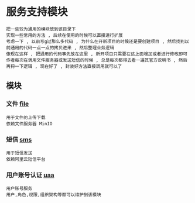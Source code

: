 # 服务支持模块

    把一些较为通用的模块放到该目录下
    实现一些常用的方法 , 后续在使用的时候可以直接进行扩展
    考虑一下 , 以前写g过那么多代码 , 为什么在开新项目的时候还是要创建项目 , 然后找到以前通用的代码一点一点的拷贝进来 , 然后整理业务逻辑
    像现在这样 , 把通用的代码事先放在这里 , 新开项目只需要在这上面增加或者进行修改即可
    作者每次在调用文件服务器或发送短信的时候 , 总是每次都得去看一遍其官方说明书 , 然后再捋一下逻辑 , 现在好了 , 封装好方法直接调用就可以了
    
## 模块
   
### 文件 [file](file/README.md)

    用于文件的上传下载
    依赖文件服务器 MinIO
    
### 短信 [sms](sms/README.md)

    用于短信发送
    依赖阿里云短信平台
    
### 用户账号认证 [uaa](uaa/README.md)

    用户账号服务
    用户,角色,权限,组织架构等都可以维护到该模块